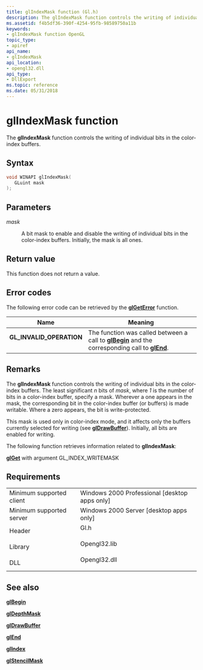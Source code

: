 ```yaml
---
title: glIndexMask function (Gl.h)
description: The glIndexMask function controls the writing of individual bits in the color-index buffers.
ms.assetid: f4b5df36-390f-4254-95fb-98589750a11b
keywords:
- glIndexMask function OpenGL
topic_type:
- apiref
api_name:
- glIndexMask
api_location:
- opengl32.dll
api_type:
- DllExport
ms.topic: reference
ms.date: 05/31/2018
---
```


# glIndexMask function

The **glIndexMask** function controls the writing of individual bits in the color-index buffers.

## Syntax


```C++
void WINAPI glIndexMask(
   GLuint mask
);
```



## Parameters

<dl> <dt>

*mask* 
</dt> <dd>

A bit mask to enable and disable the writing of individual bits in the color-index buffers. Initially, the mask is all ones.

</dd> </dl>

## Return value

This function does not return a value.

## Error codes

The following error code can be retrieved by the [**glGetError**](glgeterror.md) function.



| Name                                                                                                  | Meaning                                                                                                                               |
|-------------------------------------------------------------------------------------------------------|---------------------------------------------------------------------------------------------------------------------------------------|
| <dl> <dt>**GL\_INVALID\_OPERATION**</dt> </dl> | The function was called between a call to [**glBegin**](glbegin.md) and the corresponding call to [**glEnd**](glend.md).<br/> |



## Remarks

The **glIndexMask** function controls the writing of individual bits in the color-index buffers. The least significant *n* bits of *mask*, where *1* is the number of bits in a color-index buffer, specify a mask. Wherever a one appears in the mask, the corresponding bit in the color-index buffer (or buffers) is made writable. Where a zero appears, the bit is write-protected.

This mask is used only in color-index mode, and it affects only the buffers currently selected for writing (see [**glDrawBuffer**](gldrawbuffer.md)). Initially, all bits are enabled for writing.

The following function retrieves information related to **glIndexMask**:

[**glGet**](glgetbooleanv--glgetdoublev--glgetfloatv--glgetintegerv.md) with argument GL\_INDEX\_WRITEMASK

## Requirements



|                                     |                                                                                         |
|-------------------------------------|-----------------------------------------------------------------------------------------|
| Minimum supported client<br/> | Windows 2000 Professional \[desktop apps only\]<br/>                              |
| Minimum supported server<br/> | Windows 2000 Server \[desktop apps only\]<br/>                                    |
| Header<br/>                   | <dl> <dt>Gl.h</dt> </dl>         |
| Library<br/>                  | <dl> <dt>Opengl32.lib</dt> </dl> |
| DLL<br/>                      | <dl> <dt>Opengl32.dll</dt> </dl> |



## See also

<dl> <dt>

[**glBegin**](glbegin.md)
</dt> <dt>

[**glDepthMask**](gldepthmask.md)
</dt> <dt>

[**glDrawBuffer**](gldrawbuffer.md)
</dt> <dt>

[**glEnd**](glend.md)
</dt> <dt>

[**glIndex**](glindex-functions.md)
</dt> <dt>

[**glStencilMask**](glstencilmask.md)
</dt> </dl>

 

 





